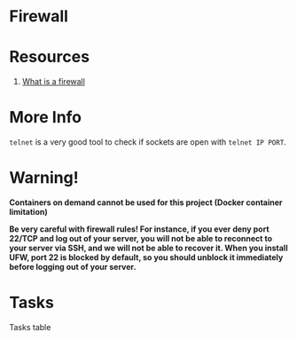 # Firewall
# Resources
1. [What is a firewall](https://en.wikipedia.org/wiki/Firewall_%28computing%29)

# More Info
`telnet` is a very good tool to check if sockets are open with `telnet IP PORT`.

# Warning!
**Containers on demand cannot be used for this project (Docker container limitation)**

**Be very careful with firewall rules! For instance, if you ever deny port 22/TCP and log out of your server, you will not be able to reconnect to your server via SSH, and we will not be able to recover it. When you install UFW, port 22 is blocked by default, so you should unblock it immediately before logging out of your server.**

# Tasks
Tasks table
